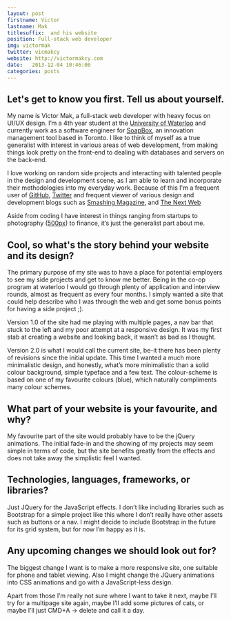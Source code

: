 ```yaml
---
layout: post
firstname: Victor
lastname: Mak
titlesuffix:  and his website
position: Full-stack web developer
img: victormak
twitter: vicmakcy
website: http://victormakcy.com
date:   2013-12-04 10:46:00
categories: posts
---
```


## Let's get to know you first. Tell us about yourself.

My name is Victor Mak, a full-stack web developer with heavy focus on UI/UX design. I’m a 4th year student at the [University of Waterloo](http://uwaterloo.ca) and currently work as a software engineer for [SoapBox](http://soapboxhq.com), an innovation management tool based in Toronto. I like to think of myself as a true generalist with interest in various areas of web development, from making things look pretty on the front-end to dealing with databases and servers on the back-end.

I love working on random side projects and interacting with talented people in the design and development scene, as I am able to learn and incorporate their methodologies into my everyday work. Because of this I'm a frequent user of [GitHub](http://github.com/victormakcy), [Twitter](http://twitter.com/vicmakcy) and frequent viewer of various design and development blogs such as [Smashing Magazine](http://smashingmagazine.com), and [The Next Web](http://thenextweb.com)

Aside from coding I have interest in things ranging from startups to photography ([500px](http://500px.com/victormakcy)) to finance, it’s just the generalist part about me.

## Cool, so what's the story behind your website and its design?

The primary purpose of my site was to have a place for potential employers to see my side projects and get to know me better. Being in the co-op program at waterloo I would go through plenty of application and interview rounds, almost as frequent as every four months. I simply wanted a site that could help describe who I was through the web and get some bonus points for having a side project ;).

Version 1.0 of the site had me playing with multiple pages, a nav bar that stuck to the left and my poor attempt at a responsive design. It was my first stab at creating a website and looking back, it wasn’t as bad as I thought. 

Version 2.0 is what I would call the current site, be-it there has been plenty of revisions since the initial update. This time I wanted a much more minimalistic design, and honestly, what’s more minimalistic than a solid colour background, simple typeface and a few text. The colour-scheme is based on one of my favourite colours (blue), which naturally compliments many colour schemes.

## What part of your website is your favourite, and why?

My favourite part of the site would probably have to be the jQuery animations. The initial fade-in and the showing of my projects may seem simple in terms of code, but the site benefits greatly from the effects and does not take away the simplistic feel I wanted.


## Technologies, languages, frameworks, or libraries?

Just JQuery for the JavaScript effects. I don’t like including libraries such as Bootstrap for a simple project like this where I don’t really have other assets such as buttons or a nav. I might decide to include Bootstrap in the future for its grid system, but for now I’m happy as it is.

## Any upcoming changes we should look out for?

The biggest change I want is to make a more responsive site, one suitable for phone and tablet viewing. Also I might change the JQuery animations into CSS animations and go with a JavaScript-less design.

Apart from those I’m really not sure where I want to take it next, maybe I’ll try for a multipage site again, maybe I’ll add some pictures of cats, or maybe I’ll just CMD+A -> delete and call it a day.